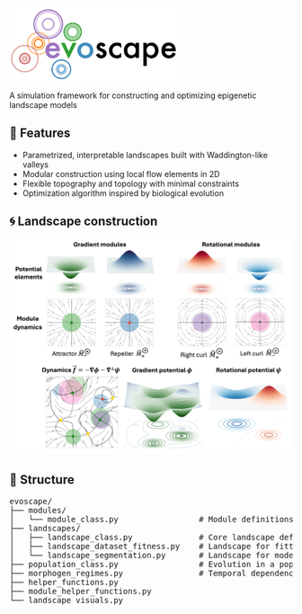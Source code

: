 <img src="figures/evoscape.png" alt="Logo" width="300"/>

A simulation framework for constructing and optimizing epigenetic landscape models 

## 📍 Features
* Parametrized, interpretable landscapes built with Waddington-like valleys
* Modular construction using local flow elements in 2D
* Flexible topography and topology with minimal constraints
* Optimization algorithm inspired by biological evolution 


## 🌀 Landscape construction
<p align="center">
  <img src="figures/Figure1_intro.png" alt="Project Logo" width="700"/>
</p>


## 📁 Structure 

<pre>
evoscape/
├── modules/
│   └── module_class.py                 # Module definitions
├── landscapes/
│   ├── landscape_class.py              # Core landscape definition
│   ├── landscape_dataset_fitness.py    # Landscape for fitting a timelapse dataset
│   └── landscape_segmentation.py       # Landscape for modelling tissue segmentation
├── population_class.py                 # Evolution in a population of landscapes
├── morphogen_regimes.py                # Temporal dependencies of parameters
├── helper_functions.py
├── module_helper_functions.py
└── landscape_visuals.py
</pre>


